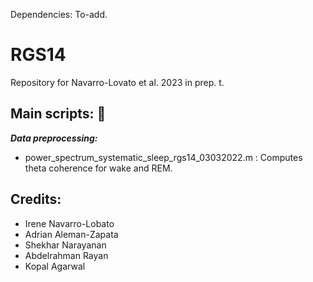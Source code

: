 Dependencies: To-add. 


# RGS14
Repository for Navarro-Lovato et al. 2023 in prep. t. 

## Main scripts: :file_folder: 

_**Data preprocessing:**_ 
  * power_spectrum_systematic_sleep_rgs14_03032022.m : Computes theta coherence for wake and REM. 
  
  
  ## Credits:
  - Irene Navarro-Lobato
  - Adrian Aleman-Zapata
  - Shekhar Narayanan
  - Abdelrahman Rayan
  - Kopal Agarwal

